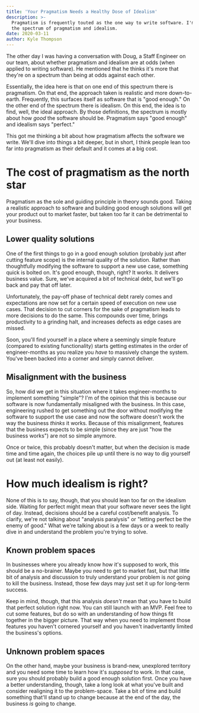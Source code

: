 ```yaml
---
title: 'Your Pragmatism Needs a Healthy Dose of Idealism'
description: >-
  Pragmatism is frequently touted as the one way to write software. I'm not so sure that's right. Let's talk a bit about
  the spectrum of pragmatism and idealism.
date: 2020-03-11
author: Kyle Thompson
---
```


The other day I was having a conversation with Doug, a Staff Engineer on our team, about whether pragmatism and idealism
are at odds (when applied to writing software). He mentioned that he thinks it's more that they're on a spectrum than
being at odds against each other.

Essentially, the idea here is that on one end of this spectrum there is pragmatism. On that end, the approach taken is
realistic and more down-to-earth. Frequently, this surfaces itself as software that is "good enough." On the other end
of the spectrum there is idealism. On this end, the idea is to find, well, the ideal approach. By those definitions, the
spectrum is mostly about how _good_ the software should be. Pragmatism says "good enough" and idealism says "perfect."

This got me thinking a bit about how pragmatism affects the software we write. We'll dive into things a bit deeper, but
in short, I think people lean too far into pragmatism as their default and it comes at a big cost.

# The cost of pragmatism as the north star

Pragmatism as the sole and guiding principle in theory sounds good. Taking a realistic approach to software and building
good enough solutions will get your product out to market faster, but taken too far it can be detrimental to your
business.

## Lower quality solutions

One of the first things to go in a good enough solution (probably just after cutting feature scope) is the internal
quality of the solution. Rather than thoughtfully modifying the software to support a new use case, something quick is
bolted on. It's good enough, though, right? It works. It delivers business value. Sure, we've acquired a bit of
technical debt, but we'll go back and pay that off later.

Unfortunately, the pay-off phase of technical debt rarely comes and expectations are now set for a certain speed of
execution on new use cases. That decision to cut corners for the sake of pragmatism leads to more decisions to do the
same. This compounds over time, brings productivity to a grinding halt, and increases defects as edge cases are missed.

Soon, you'll find yourself in a place where a seemingly simple feature (compared to existing functionality) starts
getting estimates in the order of engineer-months as you realize you _have_ to massively change the system. You've been
backed into a corner and simply cannot deliver.

## Misalignment with the business

So, how did we get in this situation where it takes engineer-months to implement something "simple"? I'm of the opinion
that this is because our software is now fundamentally misaligned with the business. In this case, engineering rushed
to get something out the door without modifying the software to support the use case and now the software doesn't work
the way the business _thinks_ it works. Because of this misalignment, features that the business expects to be simple
(since they are just "how the business works") are not so simple anymore.

Once or twice, this probably doesn't matter, but when the decision is made time and time again, the choices pile up
until there is no way to dig yourself out (at least not easily).

# How much idealism is right?

None of this is to say, though, that you should lean too far on the idealism side. Waiting for perfect might mean that
your software never sees the light of day. Instead, decisions should be a careful cost/benefit analysis. To clarify,
we're not talking about "analysis paralysis" or "letting perfect be the enemy of good." What we're talking about is a
few days or a week to really dive in and understand the problem you're trying to solve.

## Known problem spaces

In businesses where you already know how it's supposed to work, this should be a no-brainer. Maybe you need to get to
market fast, but that little bit of analysis and discussion to truly understand your problem is _not_ going to kill the
business. Instead, those few days may just set it up for long-term success.

Keep in mind, though, that this analysis _doesn't_ mean that you have to build that perfect solution right now. You can
still launch with an MVP. Feel free to cut some features, but do so with an understanding of how things fit together in
the bigger picture. That way when you need to implement those features you haven't cornered yourself and you haven't
inadvertantly limited the business's options.

## Unknown problem spaces

On the other hand, maybe your business is brand-new, unexplored territory and you need some time to learn how it's
_supposed_ to work. In that case, sure you should probably build a good enough solution first. Once you have a better
understanding, though, take a long look at what you've built and consider realigning it to the problem-space. Take a bit
of time and build something that'll stand up to change because at the end of the day, the business _is_ going to change.
